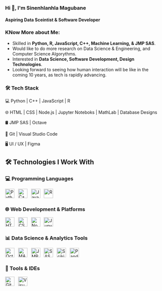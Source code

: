 ### Hi 👋, I'm Sinenhlanhla Magubane

#### Aspiring Data Sceintist & Software Developer 

### KNow More about Me:
* Skilled in **Python, R, JavaScript, C++, Machine Learning, & JMP SAS**.
* Would like to do more research on Data Science & Engineering, and Computer Science Algorythms.
* Interested in **Data Science, Software Development, Design Technologies**.
* Looking forward to seeing how human interaction will be like in the coming 10 years, as tech is rapidly advancing.


### 🛠 Tech Stack
💻 Python | C++ | JavaScript | R 

🌐 HTML | CSS | Node.js | Jupyter Noteboks | MathLab | Database Designs

🛢 JMP SAS | Octave

🔧 Git | Visual Studio Code

🖥 UI / UX | Figma 


## 🛠️ Technologies I Work With

### 💻 Programming Languages
[<img src="https://img.icons8.com/color/48/python.png" alt="Python" width="30"/>](https://www.python.org)
&nbsp;
[<img src="https://img.icons8.com/color/48/c-plus-plus-logo.png" alt="C++" width="30"/>](https://isocpp.org)
&nbsp;
[<img src="https://img.icons8.com/color/48/javascript--v1.png" alt="JavaScript" width="30"/>](https://developer.mozilla.org/en-US/docs/Web/JavaScript)
&nbsp;
[<img src="https://img.icons8.com/external-becris-flat-becris/48/external-r-programming-becris-flat-becris.png" alt="R" width="30"/>](https://www.r-project.org)


### 🌐 Web Development & Platforms
[<img src="https://img.icons8.com/color/48/html-5--v1.png" alt="HTML5" width="30"/>](https://developer.mozilla.org/en-US/docs/Web/HTML)
&nbsp;
[<img src="https://img.icons8.com/color/48/css3.png" alt="CSS3" width="30"/>](https://developer.mozilla.org/en-US/docs/Web/CSS)
&nbsp;
[<img src="https://img.icons8.com/fluency/48/node-js.png" alt="Node.js" width="30"/>](https://nodejs.org)
&nbsp;
[<img src="https://img.icons8.com/ios-filled/50/jupyter.png" alt="Jupyter Notebook" width="30"/>](https://jupyter.org)

### 📊 Data Science & Analytics Tools
[<img src="https://icons.iconarchive.com/icons/papirus-team/papirus-apps/128/octave-icon.png" alt="Octave" width="30"/>](https://www.gnu.org/software/octave/)
&nbsp;
[<img src="https://upload.wikimedia.org/wikipedia/commons/0/0c/Matlab_Logo.png" alt="MATLAB" width="30"/>](https://www.mathworks.com/products/matlab.html)
&nbsp;
[<img src="https://upload.wikimedia.org/wikipedia/en/thumb/e/e9/JMP_logo.svg/1200px-JMP_logo.svg.png" alt="JMP" width="30"/>](https://www.jmp.com/)
&nbsp;
[<img src="https://upload.wikimedia.org/wikipedia/commons/thumb/5/53/SAS_Logo.svg/1200px-SAS_Logo.svg.png" alt="SAS" width="30"/>](https://www.sas.com/)
&nbsp;
[<img src="https://scikit-learn.org/stable/_static/scikit-learn-logo-small.png" alt="Scikit-Learn" width="30"/>](https://scikit-learn.org)
&nbsp;
[<img src="https://img.icons8.com/color/48/pandas.png" alt="Pandas" width="30"/>](https://pandas.pydata.org)

### 🔧 Tools & IDEs
[<img src="https://img.icons8.com/color/48/git.png" alt="Git" width="30"/>](https://git-scm.com)
&nbsp;
[<img src="https://img.icons8.com/fluent/48/visual-studio-code-2019.png" alt="Visual Studio Code" width="30"/>](https://code.visualstudio.com)
